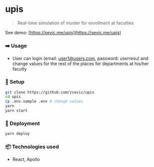 # upis

> Real-time simulation of muster for enrollment at faculties

See demo: [https://sevic.me/upis](https://sevic.me/upis)

### :arrow_right: Usage

- User can login (email: user1@users.com, password: userresu) and change values for the rest of the places for departments at his/her faculty

### :wrench: Setup

```bash
git clone https://github.com/zsevic/upis
cd upis
cp .env.sample .env # change values
yarn
yarn start
```

### :rocket: Deployment

```bash
yarn deploy
```

### :package: Technologies used

- React, Apollo
